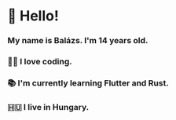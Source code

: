 # 👋 Hello!
### My name is Balázs. I'm 14 years old.
### 👨‍💻 I love coding.
### 📚 I'm currently learning Flutter and Rust.
### 🇭🇺 I live in Hungary.
